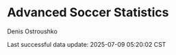 # Advanced Soccer Statistics
Denis Ostroushko

<!-- gfm -->

Last successful data update: 2025-07-09 05:20:02 CST
